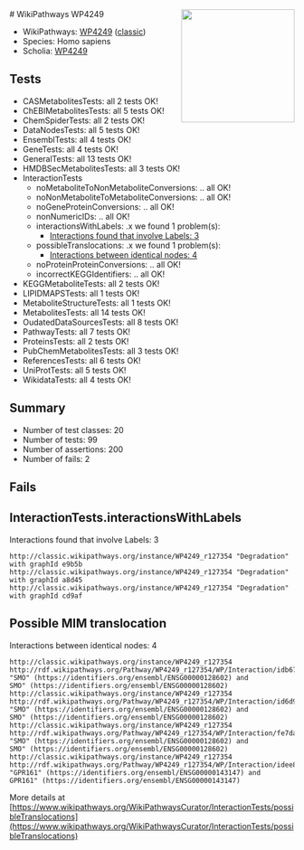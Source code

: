 <img style="float: right; width: 200px" src="https://upload.wikimedia.org/wikipedia/commons/thumb/8/83/Wplogo_with_text_500.png/640px-Wplogo_with_text_500.png" />
# WikiPathways WP4249

* WikiPathways: [WP4249](https://wikipathways.org/pathways/WP4249) ([classic](https://classic.wikipathways.org/instance/WP4249))
* Species: Homo sapiens
* Scholia: [WP4249](https://scholia.toolforge.org/wikipathways/WP4249)
## Tests
* CASMetabolitesTests: all 2 tests OK!
* ChEBIMetabolitesTests: all 5 tests OK!
* ChemSpiderTests: all 2 tests OK!
* DataNodesTests: all 5 tests OK!
* EnsemblTests: all 4 tests OK!
* GeneTests: all 4 tests OK!
* GeneralTests: all 13 tests OK!
* HMDBSecMetabolitesTests: all 3 tests OK!
* InteractionTests
    * noMetaboliteToNonMetaboliteConversions: .. all OK!
    * noNonMetaboliteToMetaboliteConversions: .. all OK!
    * noGeneProteinConversions: .. all OK!
    * nonNumericIDs: .. all OK!
    * interactionsWithLabels: .x we found 1 problem(s):
        * [Interactions found that involve Labels: 3](#630d267a)
    * possibleTranslocations: .x we found 1 problem(s):
        * [Interactions between identical nodes: 4](#1c118209)
    * noProteinProteinConversions: .. all OK!
    * incorrectKEGGIdentifiers: .. all OK!
* KEGGMetaboliteTests: all 2 tests OK!
* LIPIDMAPSTests: all 1 tests OK!
* MetaboliteStructureTests: all 1 tests OK!
* MetabolitesTests: all 14 tests OK!
* OudatedDataSourcesTests: all 8 tests OK!
* PathwayTests: all 7 tests OK!
* ProteinsTests: all 2 tests OK!
* PubChemMetabolitesTests: all 3 tests OK!
* ReferencesTests: all 6 tests OK!
* UniProtTests: all 5 tests OK!
* WikidataTests: all 4 tests OK!


## Summary

* Number of test classes: 20
* Number of tests: 99
* Number of assertions: 200
* Number of fails: 2

## Fails

<a name="630d267a" />

## InteractionTests.interactionsWithLabels

Interactions found that involve Labels: 3
```
http://classic.wikipathways.org/instance/WP4249_r127354 "Degradation" with graphId e9b5b
http://classic.wikipathways.org/instance/WP4249_r127354 "Degradation" with graphId a8d45
http://classic.wikipathways.org/instance/WP4249_r127354 "Degradation" with graphId cd9af
```

<a name="1c118209" />

## Possible MIM translocation

Interactions between identical nodes: 4
```
http://classic.wikipathways.org/instance/WP4249_r127354 http://rdf.wikipathways.org/Pathway/WP4249_r127354/WP/Interaction/idb672cb68 "SMO" (https://identifiers.org/ensembl/ENSG00000128602) and 
SMO" (https://identifiers.org/ensembl/ENSG00000128602)
http://classic.wikipathways.org/instance/WP4249_r127354 http://rdf.wikipathways.org/Pathway/WP4249_r127354/WP/Interaction/id6d9bd167 "SMO" (https://identifiers.org/ensembl/ENSG00000128602) and 
SMO" (https://identifiers.org/ensembl/ENSG00000128602)
http://classic.wikipathways.org/instance/WP4249_r127354 http://rdf.wikipathways.org/Pathway/WP4249_r127354/WP/Interaction/fe7da "SMO" (https://identifiers.org/ensembl/ENSG00000128602) and 
SMO" (https://identifiers.org/ensembl/ENSG00000128602)
http://classic.wikipathways.org/instance/WP4249_r127354 http://rdf.wikipathways.org/Pathway/WP4249_r127354/WP/Interaction/idee8796ab "GPR161" (https://identifiers.org/ensembl/ENSG00000143147) and 
GPR161" (https://identifiers.org/ensembl/ENSG00000143147)
```

More details at [https://www.wikipathways.org/WikiPathwaysCurator/InteractionTests/possibleTranslocations](https://www.wikipathways.org/WikiPathwaysCurator/InteractionTests/possibleTranslocations)

